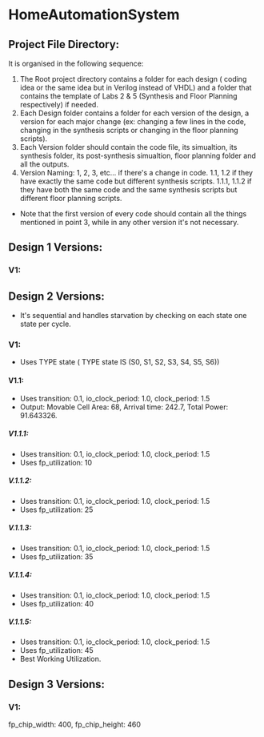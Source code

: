 # HomeAutomationSystem

## Project File Directory:
It is organised in the following sequence:
1. The Root project directory contains a folder for each design ( coding idea or the same idea but in Verilog instead of VHDL) and a folder that contains the template of Labs 2 & 5 (Synthesis and Floor Planning respectively) if needed.
2. Each Design folder contains a folder for each version of the design, a version for each major change (ex: changing a few lines in the code, changing in the synthesis scripts or changing in the floor planning scripts).
3. Each Version folder should contain the code file, its simualtion, its synthesis folder, its post-synthesis simualtion, floor planning folder and all the outputs.
4. Version Naming: 1, 2, 3, etc... if there's a change in code. 1.1, 1.2 if they have exactly the same code but different synthesis scripts. 1.1.1, 1.1.2 if they have both the same code and the same synthesis scripts but different floor planning scripts.
* Note that the first version of every code should contain all the things mentioned in point 3, while in any other version it's not necessary.

## Design 1 Versions:

### V1:

## Design 2 Versions:
- It's sequential and handles starvation by checking on each state one state per cycle.
### V1:
* Uses TYPE state ( TYPE state IS (S0, S1, S2, S3, S4, S5, S6))
#### V1.1:
* Uses transition: 0.1, io_clock_period: 1.0, clock_period: 1.5
* Output: Movable Cell Area: 68, Arrival time: 242.7, Total Power: 91.643326.
##### V1.1.1:
* Uses transition: 0.1, io_clock_period: 1.0, clock_period: 1.5
* Uses fp_utilization: 10
##### V.1.1.2:
* Uses transition: 0.1, io_clock_period: 1.0, clock_period: 1.5
* Uses fp_utilization: 25
##### V.1.1.3:
* Uses transition: 0.1, io_clock_period: 1.0, clock_period: 1.5
* Uses fp_utilization: 35
##### V.1.1.4:
* Uses transition: 0.1, io_clock_period: 1.0, clock_period: 1.5
* Uses fp_utilization: 40
##### V.1.1.5:
* Uses transition: 0.1, io_clock_period: 1.0, clock_period: 1.5
* Uses fp_utilization: 45
* Best Working Utilization.

## Design 3 Versions:

### V1:


fp_chip_width: 400, fp_chip_height: 460